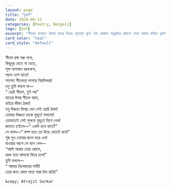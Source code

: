 ```yaml
---
layout: page
title: "ডুয়ার্স"
date: 2020-08-12
categories: [Poetry, Bengali]
tags: [ডুয়ার্স]
excerpt: "শীতের কনকনে ঠান্ডায় মনের ভিতর শূন্যতায় ফুটে ওঠা একরাশ অনুভূতির প্রকাশে লেখা আমার কবিতা ডুয়ার্স।"
card_color: "teal"
card_style: "default"
---
```


<p align="center">

শীতল রক্ষ মরু পথে, <br>
কিছুদূর যেতে না যেতে,<br>
সূক্ষ ভাসমান বরফকণা,<br>
পড়ল এসে হাতে!<br>
শতশত শীতলতা লাগছে বিরক্তিকর!<br>
তবু তুমি বললে না—<br>
“ ছোট্ট শীতল, তুই সর”<br>
হাতের উপর শীতল বরফ,<br>
বাইরে ভীষণ ঠান্ডা!<br>
তবু উষ্ণতা দিচ্ছে যেন সেই ছোট্ট ঠান্ডা!<br>
তোমার উষ্ণতা তাকে মুহূর্তে গলালো!<br>
তোমাতেই সেই সূক্ষতা মুহূর্তে মিশে গেল! <br>
জানতে চাইলে—“ এখনি চলে যাবে?”<br>
সে বলল—“ বাষ্প হয়ে তো উড়ে যেতেই হবে!”<br>
শুষ্ক মুখ তোমার জলে ভরে এল!<br>
যাওয়ার আগে সে বলে গেল—<br>
“আমি আবার তোর কোলে,<br>
বরফ হয়ে আসবো ফিরে চলে!”<br>
তুমি বললে—<br>
“ আমার নিঃসঙ্গতার সাথী!<br>
তোর জন্য কোল পাতা সারা দিন রাত্রি!”
</p>

`&copy; Atrajit Sarkar`
